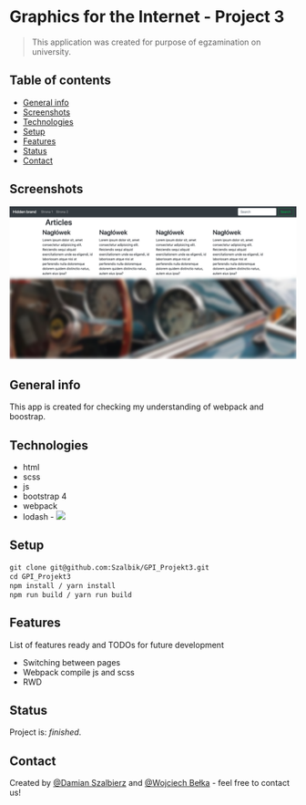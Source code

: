# Graphics for the Internet - Project 3

> This application was created for purpose of egzamination on university.

## Table of contents

- [General info](#general-info)
- [Screenshots](#screenshots)
- [Technologies](#technologies)
- [Setup](#setup)
- [Features](#features)
- [Status](#status)
- [Contact](#contact)

## Screenshots

![Example screenshot](./images/preview.png)

## General info

This app is created for checking my understanding of webpack and boostrap.

## Technologies

- html
- scss
- js
- bootstrap 4
- webpack
- lodash - ![](https://img.shields.io/npm/v/lodash.svg)

## Setup

```
git clone git@github.com:Szalbik/GPI_Projekt3.git
cd GPI_Projekt3
npm install / yarn install
npm run build / yarn run build
```

## Features

List of features ready and TODOs for future development

- Switching between pages
- Webpack compile js and scss
- RWD

## Status

Project is: _finished_.

## Contact

Created by [@Damian Szalbierz](https://github.com/Szalbik) and [@Wojciech Bełka](https://github.com/wbelka94) - feel free to contact us!
